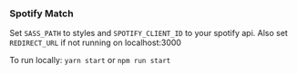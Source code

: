 ### Spotify Match


Set `SASS_PATH` to styles and `SPOTIFY_CLIENT_ID` to your spotify api. Also set `REDIRECT_URL` if not running on localhost:3000

To run locally: `yarn start` or `npm run start`

